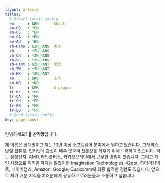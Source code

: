 ```yaml
---
layout: article
titles:
  # @start locale config
  en      : &EN       About
  en-GB   : *EN
  en-US   : *EN
  en-CA   : *EN
  en-AU   : *EN
  zh-Hans : &ZH_HANS  关于
  zh      : *ZH_HANS
  zh-CN   : *ZH_HANS
  zh-SG   : *ZH_HANS
  zh-Hant : &ZH_HANT  關於
  zh-TW   : *ZH_HANT
  zh-HK   : *ZH_HANT
  ko      : &KO       소개
  ko-KR   : *KO
  fr      : &FR       À propos
  fr-BE   : *FR
  fr-CA   : *FR
  fr-CH   : *FR
  fr-FR   : *FR
  fr-LU   : *FR
  # @end locale config
key: page-about
---
```


안녕하세요? 👋 **삼각형**입니다.

제 이름은 장대명이고 저는 10년 이상 소프트웨어 분야에서 일하고 있습니다. 그래픽스, 병렬 컴퓨팅, 딥러닝에
관심이 매우 많으며 전문성을 키우기 위해 노력하고 있습니다. 저는 삼성전자, AMD, 라인플러스,
카카오브레인에서 근무한 경험이 있습니다. 그리고 개인 사정으로 이직을 하지는 않았지만 Imagination
Technologies, 42dot, 하이퍼커넥트, 네이버랩스, Amazon, Google, Qualcomm에 최종 합격한
경험도 있습니다. 앞으로 제가 배운 지식을 여러분에게 공유하고 여러분들과 소통하고 싶습니다.
